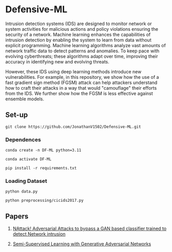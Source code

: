 # Defensive-ML

Intrusion detection systems (IDS) are designed to monitor network or system activities for malicious actions and policy violations ensuring the security of a network. Machine learning enhances the capabilities of intrusion detection by enabling the system to learn from data without explicit programming. Machine learning algorithms analyze vast amounts of network traffic data to detect patterns and anomalies. To keep pace with evolving cyberthreats; these algorithms adapt over time, improving their accuracy in identifying new and evolving threats.

However, these IDS using deep learning methods introduce new vulnerabilities. For example, in this repository, we show how the use of a fast gradient sign method (FGSM) attack can help attackers understand how to craft their attacks in a way that would  "camouflage" their efforts from the IDS. We further show how the FGSM is less effective against ensemble models.



## Set-up
`git clone https://github.com/JonathanV1502/Defensive-ML.git`

### Dependences
``conda create -n DF-ML python=3.11``

``conda activate DF-ML``

``pip install -r requirements.txt``

### Loading Dataset
``python data.py``

``python preprocessing/cicids2017.py``

## Papers

1. [NAttack! Adversarial Attacks to bypass a GAN based classifier trained to detect Network intrusion](https://arxiv.org/pdf/2002.08527.pdf)

2. [Semi-Supervised Learning with Generative Adversarial Networks](https://arxiv.org/pdf/1606.01583.pdf)

